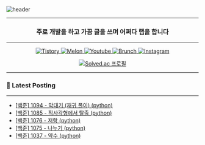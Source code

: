 ![header](https://capsule-render.vercel.app/api?type=waving&color=auto&height=300&section=header&text=Take%20Knowledge&fontSize=90&fontAlign=50)
<div align="center">

---

<h3 align="center"> 주로 개발을 하고 가끔 글을 쓰며 어쩌다 랩을 합니다 </h3>

---

<p align="center">
  <a href="https://takeknowledge.tistory.com/">
      <img alt="Tistory" src="https://img.shields.io/badge/tistory-000000?style=plastic&logo=tistory&logoColor=white"/>
  </a>
  <a href="https://www.melon.com/artist/timeline.htm?artistId=3233569">
      <img alt="Melon" src="https://img.shields.io/badge/Melon-00CD3C?style=plastic" />
  </a> 
   <a href="https://www.youtube.com/@nomelancholy/">
      <img alt="Youtube" src="https://img.shields.io/badge/youtube-FF0000?style=plastic&logo=youtube&logoColor=white"/>
  </a>
   <a href="https://www.melon.com/artist/timeline.htm?artistId=3233569">
      <img alt="Brunch" src="https://img.shields.io/badge/Brunch-1E191A?style=plastic" />
  </a> 
  <a href="https://www.instagram.com/takeknowledge/">
      <img alt="Instagram" src="https://img.shields.io/badge/Instagram-E4405F?style=plastic&logo=instagram&logoColor=white"/>
  </a>
</p>

  
[![Solved.ac
프로필](http://mazassumnida.wtf/api/v2/generate_badge?boj=nomelancholy)](https://solved.ac/nomelancholy)
</div>

---

### 🚀 Latest Posting

---

<!-- BLOG-POST-LIST:START -->
- [[백준] 1094 - 막대기 &lpar;재귀 풀이&rpar; &lpar;python&rpar;](https://takeknowledge.tistory.com/161)
- [[백준] 1085 - 직사각형에서 탈출 &lpar;python&rpar;](https://takeknowledge.tistory.com/160)
- [[백준] 1076 - 저항 &lpar;python&rpar;](https://takeknowledge.tistory.com/159)
- [[백준] 1075 - 나누기 &lpar;python&rpar;](https://takeknowledge.tistory.com/158)
- [[백준] 1037 - 약수 &lpar;python&rpar;](https://takeknowledge.tistory.com/157)
<!-- BLOG-POST-LIST:END -->
